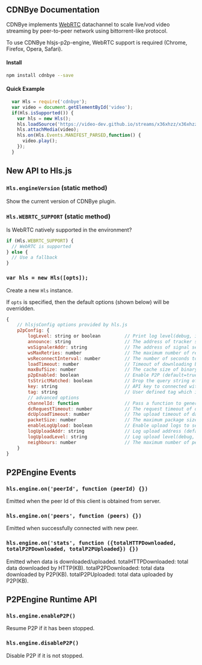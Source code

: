 ## CDNBye Documentation

CDNBye implements [WebRTC](https://en.wikipedia.org/wiki/WebRTC) datachannel to scale live/vod video streaming by peer-to-peer network using bittorrent-like protocol.

To use CDNBye hlsjs-p2p-engine, WebRTC support is required (Chrome, Firefox, Opera, Safari).

#### Install
```bash
npm install cdnbye --save
```

#### Quick Example
```javascript
  var Hls = require('cdnbye');
  var video = document.getElementById('video');
  if(Hls.isSupported()) {
    var hls = new Hls();
    hls.loadSource('https://video-dev.github.io/streams/x36xhzz/x36xhzz.m3u8');
    hls.attachMedia(video);
    hls.on(Hls.Events.MANIFEST_PARSED,function() {
      video.play();
    });
  }
```

## New API to Hls.js

### `Hls.engineVersion` (static method)
Show the current version of CDNBye plugin.

### `Hls.WEBRTC_SUPPORT` (static method)
Is WebRTC natively supported in the environment?
```javascript
if (Hls.WEBRTC_SUPPORT) {
  // WebRTC is supported
} else {
  // Use a fallback
}
```

### `var hls = new Hls([opts]);`
Create a new `Hls` instance.

If `opts` is specified, then the default options (shown below) will be overridden.

```javascript
{
    // hlsjsConfig options provided by hls.js
    p2pConfig: {
        logLevel: string or boolean         // Print log level(debug, info, warn, error, none，false=none, true=debug) (default='none')
        announce: string                    // The address of tracker server (default=https://tracker.cdnbye.com)
        wsSignalerAddr: string              // The address of signal server (default=wss://signal.cdnbye.com/wss)
        wsMaxRetries: number                // The maximum number of reconnection attempts that will be made by websocket before giving up (default=3)
        wsReconnectInterval: number         // The number of seconds to delay before attempting to reconnect by websocket (default=5)
        loadTimeout: number                 // Timeout of downloading by p2p (default=3)
        maxBufSize: number                  // The cache size of binary data (default=1024*1024*50)
        p2pEnabled: boolean                 // Enable P2P (default=true)
        tsStrictMatched: boolean            // Drop the query string of ts url while sharing segment to peers (default=false)
        key: string                         // API key to connected with tracker server (default=free)
        tag: string                         // User defined tag which is useful for observing the effect of parameters turning (default=[hlsjs version])
        // advanced options
        channelId: function                 // Pass a function to generate channel Id (default: see utils/toolFuns)
        dcRequestTimeout: number            // The request timeout of datachannel (default=3)
        dcUploadTimeout: number             // The upload timeout of datachannel (default=3)
        packetSize: number                  // The maximum package size sent by datachannel per time (default=64*1024)
        enableLogUpload: boolean            // Enable upload logs to server (default=false)
        logUploadAddr: string               // Log upload address (default=wss://api.cdnbye.com/trace)
        logUploadLevel: string              // Log upload level(debug, info, warn, error, none) (default=warn)
        neighbours: number                  // The maximum number of peers allowed to connect (default=12)                             
    }
}
```

## P2PEngine Events

### `hls.engine.on('peerId', function (peerId) {})`
Emitted when the peer Id of this client is obtained from server.

### `hls.engine.on('peers', function (peers) {})`
Emitted when successfully connected with new peer.

### `hls.engine.on('stats', function ({totalHTTPDownloaded, totalP2PDownloaded, totalP2PUploaded}) {})`
Emitted when data is downloaded/uploaded.
totalHTTPDownloaded: total data downloaded by HTTP(KB).
totalP2PDownloaded: total data downloaded by P2P(KB).
totalP2PUploaded: total data uploaded by P2P(KB).

## P2PEngine Runtime API

### `hls.engine.enableP2P()`
Resume P2P if it has been stopped.

### `hls.engine.disableP2P()`
Disable P2P if it is not stopped.

